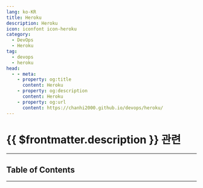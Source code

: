 ```yaml
---
lang: ko-KR
title: Heroku
description: Heroku
icon: iconfont icon-heroku
category:
  - DevOps
  - Heroku
tag:
  - devops
  - heroku
head:
  - - meta:
    - property: og:title
      content: Heroku
    - property: og:description
      content: Heroku
    - property: og:url
      content: https://chanhi2000.github.io/devops/heroku/
---
```


# {{ $frontmatter.description }} 관련

<ShieldsGroup logos=""/>

---

## Table of Contents

<ToCLocal basePath="/devops/heroku/" />

---

<TagLinks />